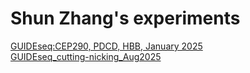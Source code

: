 # Shun Zhang's experiments

[GUIDEseq:CEP290, PDCD, HBB, January 2025](GUIDEseq_January_2025.md)<br>
[GUIDEseq_cutting-nicking_Aug2025](GUIDEseq_cutting-nicking_Aug2025)<br>
